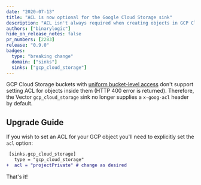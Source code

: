 ```yaml
---
date: "2020-07-13"
title: "ACL is now optional for the Google Cloud Storage sink"
description: "ACL isn't always required when creating objects in GCP Cloud Storage"
authors: ["binarylogic"]
hide_on_release_notes: false
pr_numbers: [2283]
release: "0.9.0"
badges:
  type: "breaking change"
  domain: ["sinks"]
  sinks: ["gcp_cloud_storage"]
---
```


GCP Cloud Storage buckets with [uniform bucket-level access](https://cloud.google.com/storage/docs/uniform-bucket-level-access)
don't support setting ACL for objects inside them (HTTP 400 error is returned).
Therefore, the Vector `gcp_cloud_storage` sink no longer supplies a
`x-goog-acl` header by default.

## Upgrade Guide

If you wish to set an ACL for your GCP object you'll need to explicitly set
the `acl` option:

```diff title="vector.toml"
 [sinks.gcp_cloud_storage]
   type = "gcp_cloud_storage"
+  acl = "projectPrivate" # change as desired
```

That's it!

